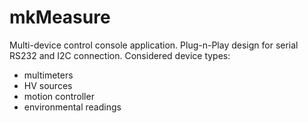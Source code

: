 # mkMeasure
Multi-device control console application. Plug-n-Play design for serial RS232 and I2C connection. Considered device types:  
- multimeters
- HV sources 
- motion controller 
- environmental readings
